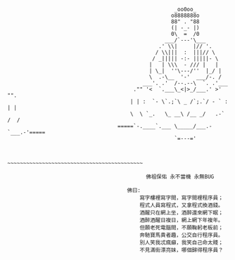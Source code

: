 

<!--### Hi there 👋
**fader2077/fader2077** is a ✨ _special_ ✨ repository because its `README.md` (this file) appears on your GitHub profile.

Here are some ideas to get you started:

- 🔭 I’m currently working on ...
- 🌱 I’m currently learning ...
- 👯 I’m looking to collaborate on ...
- 🤔 I’m looking for help with ...
- 💬 Ask me about ...
- 📫 How to reach me: ...
- 😄 Pronouns: ...
- ⚡ Fun fact: ...
-->



                                                         _oo0oo_
                                                        o8888888o
                                                        88" . "88
                                                        (| -_- |)
                                                        0\  =  /0
                                                      ___/`---'\___
                                                    .' \\|     |// '.
                                                   / \\|||  :  |||// \
                                                  / _||||| -:- |||||- \
                                                 |   | \\\  - /// |   |
                                                 | \_|  ''\---/''  |_/ |
                                                 \  .-\__  '-'  ___/-. /
                                               ___'. .'  /--.--\  `. .'___
                                            ."" '<  `.___\_<|>_/___.' >' "".
                                           | | :  `- \`.;`\ _ /`;.`/ - ` : | |
                                           \  \ `_.   \_ __\ /__ _/   .-` /  /
                                       =====`-.____`.___ \_____/___.-`___.-'=====
                                                         `=---='
                                  
                                  
                                       ~~~~~~~~~~~~~~~~~~~~~~~~~~~~~~~~~~~~~~~~~~~
                                    
                                                佛祖保佑 永不當機 永無BUG
                                    
                                          佛曰:
                                              寫字樓裡寫字間，寫字間裡程序員；
                                              程式人員寫程式，又拿程式換酒錢。
                                              酒醒只在網上坐，酒醉還來網下眠；
                                              酒醉酒醒日複日，網上網下年複年。
                                              但願老死電腦間，不願鞠躬老板前；
                                              奔馳寶馬貴者趣，公交自行程序員。
                                              別人笑我忒瘋癲，我笑自己命太賤；
                                              不見滿街漂亮妹，哪個歸得程序員？

